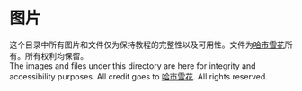# 图片

这个目录中所有图片和文件仅为保持教程的完整性以及可用性。文件为[哈市雪花](公众号：geometrylib)所有。所有权利均保留。  
The images and files under this directory are here for integrity and accessibility purposes. All credit goes to [哈市雪花](公众号：geometrylib). All rights reserved.